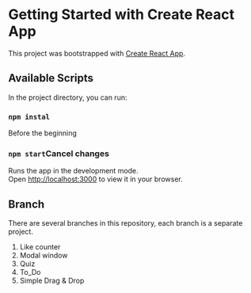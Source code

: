# Getting Started with Create React App

This project was bootstrapped with [Create React App](https://github.com/facebook/create-react-app).

## Available Scripts

In the project directory, you can run:

### `npm instal` 
Before the beginning

### `npm start`Cancel changes

Runs the app in the development mode.\
Open [http://localhost:3000](http://localhost:3000) to view it in your browser.



## Branch
There are several branches in this repository, each branch is a separate project.
1. Like counter
2. Modal window
3. Quiz
4. To_Do
5. Simple Drag & Drop
